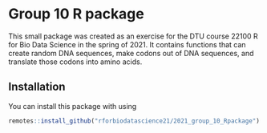 
# Group 10 R package

<!-- badges: start -->
<!-- badges: end -->

This small package was created as an exercise for the DTU course 22100 R for Bio Data Science in the spring of 2021. It contains functions that can create random DNA sequences, make codons out of DNA sequences, and translate those codons into amino acids.

## Installation
You can install this package with using
``` r
remotes::install_github("rforbiodatascience21/2021_group_10_Rpackage")
```


